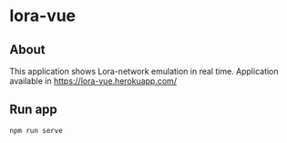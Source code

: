 # lora-vue
## About

This application shows Lora-network emulation in real time. Application available in https://lora-vue.herokuapp.com/

## Run app
```
npm run serve
```

